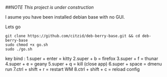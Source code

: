 
*##NOTE*
_This project is under construction_

I asume you have been installed debian base with no GUI.

Lets go 
  ```
  git clone https://github.com/citzid/deb-berry-base.git && cd deb-berry-base
  sudo chmod +x go.sh
  sudo ./go.sh
  ```


key bind :
1.super + enter = kitty
2.super + b = firefox
3.super + f = thunar
4.super + e = geany
5.super + q = kill (close app)
6.super + space = dmenu run
7.ctrl + shift + r = restart WM
8.ctrl + shift + c = reload config


